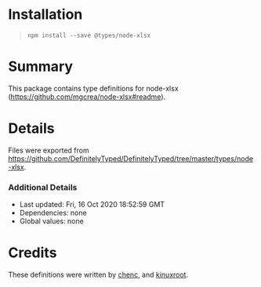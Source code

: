 # Installation
> `npm install --save @types/node-xlsx`

# Summary
This package contains type definitions for node-xlsx (https://github.com/mgcrea/node-xlsx#readme).

# Details
Files were exported from https://github.com/DefinitelyTyped/DefinitelyTyped/tree/master/types/node-xlsx.

### Additional Details
 * Last updated: Fri, 16 Oct 2020 18:52:59 GMT
 * Dependencies: none
 * Global values: none

# Credits
These definitions were written by [chenc](https://github.com/cWatermelon), and [kinuxroot](https://github.com/kinuxroot).
